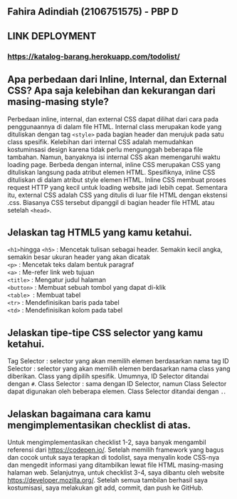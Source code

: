 ## Fahira Adindiah (2106751575) - PBP D

## LINK DEPLOYMENT
### https://katalog-barang.herokuapp.com/todolist/

## Apa perbedaan dari Inline, Internal, dan External CSS? Apa saja kelebihan dan kekurangan dari masing-masing style?
Perbedaan inline, internal, dan external CSS dapat dilihat dari cara pada penggunaannya di dalam file HTML. Internal class merupakan kode yang dituliskan dengan tag `<style>` pada bagian header dan merujuk pada satu class spesifik. Kelebihan dari internal CSS adalah memudahkan kostuminsasi design karena tidak perlu mengunggah beberapa file tambahan. Namun, banyaknya isi internal CSS akan memengaruhi waktu loading page. Berbeda dengan internal, inline CSS merupakan CSS yang dituliskan langsung pada atribut elemen HTML. Spesifiknya, inline CSS dituliskan di dalam atribut style elemen HTML. Inline CSS membuat proses request HTTP yang kecil untuk loading website jadi lebih cepat. Sementara itu, external CSS adalah CSS yang ditulis di luar file HTML dengan ekstensi .css. Biasanya CSS tersebut dipanggil di bagian header file HTML atau setelah `<head>`.

## Jelaskan tag HTML5 yang kamu ketahui.
`<h1>`hingga `<h5>` : Mencetak tulisan sebagai header. Semakin kecil angka, semakin besar ukuran header yang akan dicatak <br/>
`<p>` : Mencetak teks dalam bentuk paragraf<br/>
`<a>` : Me-refer link web tujuan<br/>
`<title>` : Mengatur judul halaman<br/>
`<button>` : Membuat sebuah tombol yang dapat di-klik<br/>
`<table> `: Membuat tabel<br/>
`<tr>` : Mendefinisikan baris pada tabel<br/>
`<td>` : Mendefinisikan kolom pada tabel

## Jelaskan tipe-tipe CSS selector yang kamu ketahui.
Tag Selector : selector yang akan memilih elemen berdasarkan nama tag
ID Selector : selector yang akan memilih elemen berdasarkan nama class yang diberikan. Class yang dipilih spesifik. Umumnya, ID Selector ditandai dengan `#`.
Class Selector : sama dengan ID Selector, namun Class Selector dapat digunakan oleh beberapa elemen. Class Selector ditandai dengan `.`.

## Jelaskan bagaimana cara kamu mengimplementasikan checklist di atas.
Untuk mengimplementasikan checklist 1-2, saya banyak mengambil referensi dari https://codepen.io/. Setelah memilih framework yang bagus dan cocok untuk saya terapkan di todolist, saya menyalin kode CSS-nya dan mengedit informasi yang ditambilkan lewat file HTML masing-masing halaman web. Selanjutnya, untuk checklist 3-4, saya dibantu oleh website https://developer.mozilla.org/. Setelah semua tambilan berhasil saya kostumisasi, saya melakukan git add, commit, dan push ke GitHub.